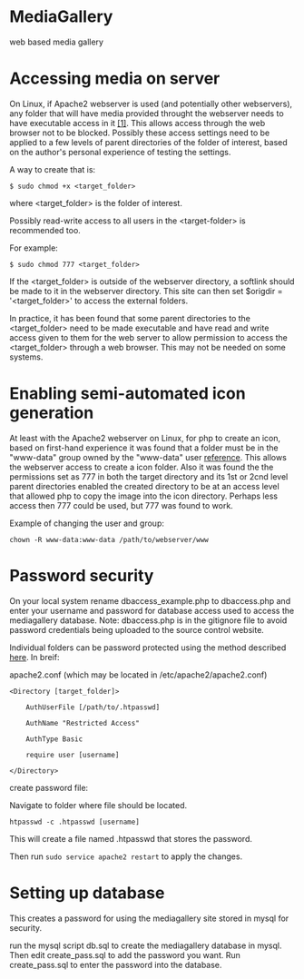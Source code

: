 # MediaGallery
web based media gallery

# Accessing media on server
On Linux, if Apache2 webserver is used (and potentially other webservers), any folder that will have media provided throught the webserver needs to have executable access in it [[1]](https://askubuntu.com/questions/688538/how-to-allow-apache-to-access-another-directory-ouside-html-www). This allows access through the web browser not to be blocked. Possibly these access settings need to be applied to a few levels of parent directories of the folder of interest, based on the author's personal experience of testing the settings.

A way to create that is:

`$ sudo chmod +x <target_folder>`

where \<target_folder\> is the folder of interest.

Possibly read-write access to all users in the \<target-folder\> is recommended too.

For example:

`$ sudo chmod 777 <target_folder>`

If the \<target_folder\> is outside of the webserver directory, a softlink should be made to it in the webserver directory. This site can then set $origdir = '\<target_folder\>' to access the external folders.

In practice, it has been found that some parent directories to the \<target_folder\> need to be made executable and have read and write access given to them for the web server to allow permission to access the \<target_folder\> through a web browser. This may not be needed on some systems.

# Enabling semi-automated icon generation

At least with the Apache2 webserver on Linux, for php to create an icon, based on first-hand experience it was found that a folder must be in the "www-data" group owned by the "www-data" user [reference](https://stackoverflow.com/questions/5246114/php-mkdir-permission-denied-problem). This allows the webserver access to create a icon folder. Also it was found the the permissions set as 777 in both the target directory and its 1st or 2cnd level parent directories enabled the created directory to be at an access level that allowed php to copy the image into the icon directory. Perhaps less access then 777 could be used, but 777 was found to work.

Example of changing the user and group:

`chown -R www-data:www-data /path/to/webserver/www`

# Password security
On your local system rename dbaccess_example.php to dbaccess.php and enter your username and password for database access used to access the mediagallery database. Note: dbaccess.php is in the gitignore file to avoid password credentials being uploaded to the source control website.

Individual folders can be password protected using the method described [here](https://electrictoolbox.com/apache-password-protect-directory/). In breif:

apache2.conf (which may be located in /etc/apache2/apache2.conf)

`<Directory [target_folder]>`

`    AuthUserFile [/path/to/.htpasswd]`

`    AuthName "Restricted Access"`

`    AuthType Basic`

`    require user [username]`

`</Directory>`

create password file:

Navigate to folder where file should be located. 

`htpasswd -c .htpasswd [username]`

This will create a file named .htpasswd that stores the password.

Then run `sudo service apache2 restart` to apply the changes.

# Setting up database

This creates a password for using the mediagallery site stored in mysql for security.

run the mysql script db.sql to create the mediagallery database in mysql.
Then edit create_pass.sql to add the password you want.
Run create_pass.sql to enter the password into the database.